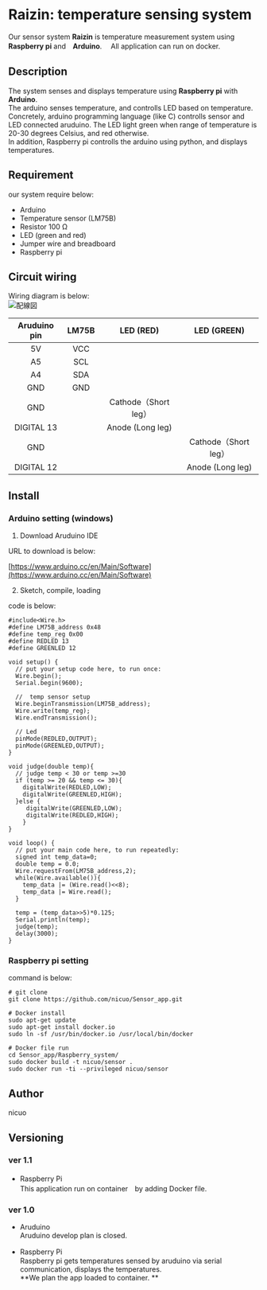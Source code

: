 Raizin: temperature sensing system
==================================

Our sensor system **Raizin** is temperature measurement system using **Raspberry pi** and　**Arduino**.　
All application can run on docker.

Description
-----------
The system senses and displays temperature using **Raspberry pi** with **Arduino**.   
The arduino senses temperature, and controlls LED based on temperature.  
Concretely, arduino programming language (like C) controlls sensor and LED connected aruduino.
The LED light green when range of temperature is 20-30 degrees Celsius, and red otherwise.  
In addition, Raspberry pi controlls the arduino using python, and displays temperatures.

Requirement
-----------
our system require below:
* Arduino
* Temperature sensor (LM75B)
* Resistor 100 Ω
* LED (green and red)
* Jumper wire and breadboard
* Raspberry pi

Circuit wiring
----------

Wiring diagram is below: <br>
![配線図](https://user-images.githubusercontent.com/14259271/29491991-43e64510-85a8-11e7-80f8-9475fff6b1ae.jpg)

| Aruduino pin  | LM75B | LED (RED)       | LED (GREEN)   |
|:-------------:|:-----:|:---------------:|:-------------:|
|       5V      |  VCC  |                 |               |
|       A5      |  SCL  |                 |               |
|       A4      |  SDA  |                 |               |
|       GND     |  GND  |                 |               |
|       GND     |       |Cathode（Short leg）　 |               |
|   DIGITAL 13  |       |Anode (Long leg)   |               |
|       GND     |       |                 |Cathode（Short leg）|
|   DIGITAL 12  |       |                 |Anode (Long leg)|      

Install
------------

### Arduino setting (windows)

1. Download Aruduino IDE

URL to download is below:

[https://www.arduino.cc/en/Main/Software](https://www.arduino.cc/en/Main/Software)

2. Sketch, compile, loading

code is below:

```
#include<Wire.h>
#define LM75B_address 0x48
#define temp_reg 0x00
#define REDLED 13
#define GREENLED 12

void setup() {
  // put your setup code here, to run once:
  Wire.begin();
  Serial.begin(9600);

  //  temp sensor setup
  Wire.beginTransmission(LM75B_address);
  Wire.write(temp_reg);
  Wire.endTransmission();

  // Led
  pinMode(REDLED,OUTPUT);
  pinMode(GREENLED,OUTPUT);
}

void judge(double temp){
  // judge temp < 30 or temp >=30
  if (temp >= 20 && temp <= 30){
    digitalWrite(REDLED,LOW);
    digitalWrite(GREENLED,HIGH);
  }else {
     digitalWrite(GREENLED,LOW);
     digitalWrite(REDLED,HIGH);
    }
}

void loop() {
  // put your main code here, to run repeatedly:
  signed int temp_data=0;
  double temp = 0.0;
  Wire.requestFrom(LM75B_address,2);
  while(Wire.available()){
    temp_data |= (Wire.read()<<8);
    temp_data |= Wire.read();
  }

  temp = (temp_data>>5)*0.125;
  Serial.println(temp);
  judge(temp);
  delay(3000);
}
```
### Raspberry pi setting

command is below:

```
# git clone
git clone https://github.com/nicuo/Sensor_app.git

# Docker install
sudo apt-get update
sudo apt-get install docker.io
sudo ln -sf /usr/bin/docker.io /usr/local/bin/docker

# Docker file run
cd Sensor_app/Raspberry_system/
sudo docker build -t nicuo/sensor .
sudo docker run -ti --privileged nicuo/sensor
```

Author
------------
nicuo

Versioning
-------------
### ver 1.1
* Raspberry Pi　<br>
This application run on container　by adding Docker file.


### ver 1.0
* Aruduino <br>
Aruduino develop plan is closed.

* Raspberry Pi　<br>
Raspberry pi gets temperatures sensed by aruduino via serial communication, displays the temperatures. <br>
**We plan the app loaded to container. **
